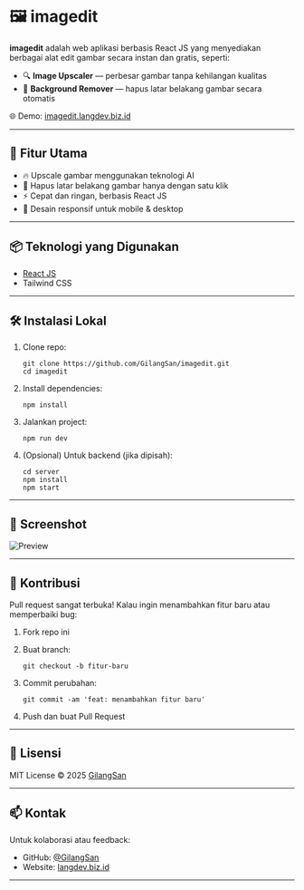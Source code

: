 
# 🖼️ imagedit

**imagedit** adalah web aplikasi berbasis React JS yang menyediakan berbagai alat edit gambar secara instan dan gratis, seperti:

* 🔍 **Image Upscaler** — perbesar gambar tanpa kehilangan kualitas
* 🎯 **Background Remover** — hapus latar belakang gambar secara otomatis

🌐 Demo: [imagedit.langdev.biz.id](https://imagedit.langdev.biz.id)

---

## 🚀 Fitur Utama

* 🔥 Upscale gambar menggunakan teknologi AI
* 🧼 Hapus latar belakang gambar hanya dengan satu klik
* ⚡ Cepat dan ringan, berbasis React JS
* 📱 Desain responsif untuk mobile & desktop

---

## 📦 Teknologi yang Digunakan

* [React JS](https://reactjs.org/)
* Tailwind CSS

---

## 🛠️ Instalasi Lokal

1. Clone repo:

   ```
   git clone https://github.com/GilangSan/imagedit.git
   cd imagedit
   ```

2. Install dependencies:

   ```
   npm install
   ```

3. Jalankan project:

   ```
   npm run dev
   ```

4. (Opsional) Untuk backend (jika dipisah):

   ```
   cd server
   npm install
   npm start
   ```

---

## 📸 Screenshot

![Preview](https://img1.pixhost.to/images/6747/615200220_image.jpg)

---

## 🤝 Kontribusi

Pull request sangat terbuka! Kalau ingin menambahkan fitur baru atau memperbaiki bug:

1. Fork repo ini
2. Buat branch:

   ```
   git checkout -b fitur-baru
   ```
3. Commit perubahan:

   ```
   git commit -am 'feat: menambahkan fitur baru'
   ```
4. Push dan buat Pull Request

---

## 📝 Lisensi

MIT License © 2025 [GilangSan](https://github.com/GilangSan)

---

## 📫 Kontak

Untuk kolaborasi atau feedback:

* GitHub: [@GilangSan](https://github.com/GilangSan)
* Website: [langdev.biz.id](https://langdev.biz.id)

---

